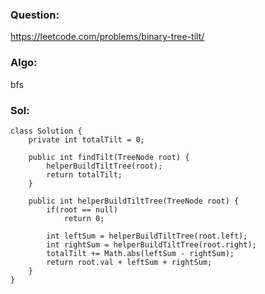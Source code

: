 ### Question:
https://leetcode.com/problems/binary-tree-tilt/

### Algo:
bfs

### Sol:
```
class Solution {
    private int totalTilt = 0;
    
    public int findTilt(TreeNode root) {
        helperBuildTiltTree(root);
        return totalTilt;
    }
    
    public int helperBuildTiltTree(TreeNode root) {
        if(root == null)
            return 0;
        
        int leftSum = helperBuildTiltTree(root.left);
        int rightSum = helperBuildTiltTree(root.right);
        totalTilt += Math.abs(leftSum - rightSum);
        return root.val + leftSum + rightSum;
    }
}
```
